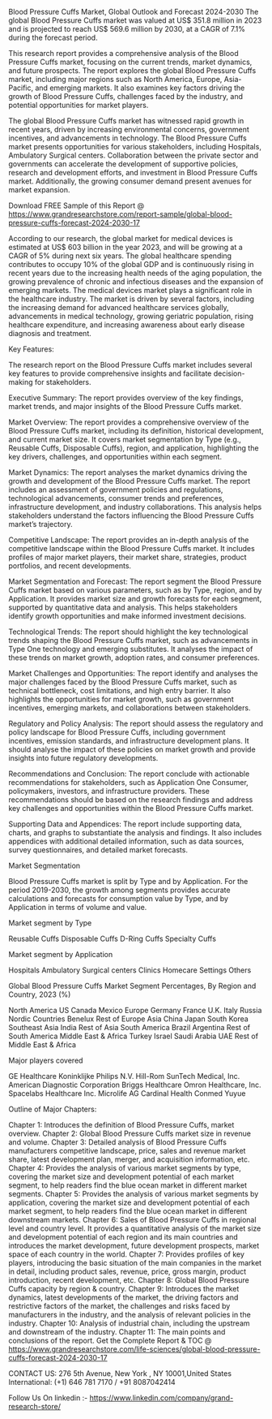 Blood Pressure Cuffs Market, Global Outlook and Forecast 2024-2030
The global Blood Pressure Cuffs market was valued at US$ 351.8 million in 2023 and is projected to reach US$ 569.6 million by 2030, at a CAGR of 7.1% during the forecast period.

This research report provides a comprehensive analysis of the Blood Pressure Cuffs market, focusing on the current trends, market dynamics, and future prospects. The report explores the global Blood Pressure Cuffs market, including major regions such as North America, Europe, Asia-Pacific, and emerging markets. It also examines key factors driving the growth of Blood Pressure Cuffs, challenges faced by the industry, and potential opportunities for market players.

The global Blood Pressure Cuffs market has witnessed rapid growth in recent years, driven by increasing environmental concerns, government incentives, and advancements in technology. The Blood Pressure Cuffs market presents opportunities for various stakeholders, including Hospitals, Ambulatory Surgical centers. Collaboration between the private sector and governments can accelerate the development of supportive policies, research and development efforts, and investment in Blood Pressure Cuffs market. Additionally, the growing consumer demand present avenues for market expansion.

Download FREE Sample of this Report @ https://www.grandresearchstore.com/report-sample/global-blood-pressure-cuffs-forecast-2024-2030-17

According to our research, the global market for medical devices is estimated at US$ 603 billion in the year 2023, and will be growing at a CAGR of 5% during next six years. The global healthcare spending contributes to occupy 10% of the global GDP and is continuously rising in recent years due to the increasing health needs of the aging population, the growing prevalence of chronic and infectious diseases and the expansion of emerging markets. The medical devices market plays a significant role in the healthcare industry. The market is driven by several factors, including the increasing demand for advanced healthcare services globally, advancements in medical technology, growing geriatric population, rising healthcare expenditure, and increasing awareness about early disease diagnosis and treatment.

Key Features:

The research report on the Blood Pressure Cuffs market includes several key features to provide comprehensive insights and facilitate decision-making for stakeholders.

Executive Summary: The report provides overview of the key findings, market trends, and major insights of the Blood Pressure Cuffs market.

Market Overview: The report provides a comprehensive overview of the Blood Pressure Cuffs market, including its definition, historical development, and current market size. It covers market segmentation by Type (e.g., Reusable Cuffs, Disposable Cuffs), region, and application, highlighting the key drivers, challenges, and opportunities within each segment.

Market Dynamics: The report analyses the market dynamics driving the growth and development of the Blood Pressure Cuffs market. The report includes an assessment of government policies and regulations, technological advancements, consumer trends and preferences, infrastructure development, and industry collaborations. This analysis helps stakeholders understand the factors influencing the Blood Pressure Cuffs market’s trajectory.

Competitive Landscape: The report provides an in-depth analysis of the competitive landscape within the Blood Pressure Cuffs market. It includes profiles of major market players, their market share, strategies, product portfolios, and recent developments.

Market Segmentation and Forecast: The report segment the Blood Pressure Cuffs market based on various parameters, such as by Type, region, and by Application. It provides market size and growth forecasts for each segment, supported by quantitative data and analysis. This helps stakeholders identify growth opportunities and make informed investment decisions.

Technological Trends: The report should highlight the key technological trends shaping the Blood Pressure Cuffs market, such as advancements in Type One technology and emerging substitutes. It analyses the impact of these trends on market growth, adoption rates, and consumer preferences.

Market Challenges and Opportunities: The report identify and analyses the major challenges faced by the Blood Pressure Cuffs market, such as technical bottleneck, cost limitations, and high entry barrier. It also highlights the opportunities for market growth, such as government incentives, emerging markets, and collaborations between stakeholders.

Regulatory and Policy Analysis: The report should assess the regulatory and policy landscape for Blood Pressure Cuffs, including government incentives, emission standards, and infrastructure development plans. It should analyse the impact of these policies on market growth and provide insights into future regulatory developments.

Recommendations and Conclusion: The report conclude with actionable recommendations for stakeholders, such as Application One Consumer, policymakers, investors, and infrastructure providers. These recommendations should be based on the research findings and address key challenges and opportunities within the Blood Pressure Cuffs market.

Supporting Data and Appendices: The report include supporting data, charts, and graphs to substantiate the analysis and findings. It also includes appendices with additional detailed information, such as data sources, survey questionnaires, and detailed market forecasts.

Market Segmentation

Blood Pressure Cuffs market is split by Type and by Application. For the period 2019-2030, the growth among segments provides accurate calculations and forecasts for consumption value by Type, and by Application in terms of volume and value.

Market segment by Type

Reusable Cuffs
Disposable Cuffs
D-Ring Cuffs
Specialty Cuffs

Market segment by Application

Hospitals
Ambulatory Surgical centers
Clinics
Homecare Settings
Others

Global Blood Pressure Cuffs Market Segment Percentages, By Region and Country, 2023 (%)

North America
US
Canada
Mexico
Europe
Germany
France
U.K.
Italy
Russia
Nordic Countries
Benelux
Rest of Europe
Asia
China
Japan
South Korea
Southeast Asia
India
Rest of Asia
South America
Brazil
Argentina
Rest of South America
Middle East & Africa
Turkey
Israel
Saudi Arabia
UAE
Rest of Middle East & Africa

Major players covered

GE Healthcare
Koninklijke Philips N.V.
Hill-Rom
SunTech Medical, Inc.
American Diagnostic Corporation
Briggs Healthcare
Omron Healthcare, Inc.
Spacelabs Healthcare Inc.
Microlife AG
Cardinal Health
Conmed
Yuyue

Outline of Major Chapters:

Chapter 1: Introduces the definition of Blood Pressure Cuffs, market overview.
Chapter 2: Global Blood Pressure Cuffs market size in revenue and volume.
Chapter 3: Detailed analysis of Blood Pressure Cuffs manufacturers competitive landscape, price, sales and revenue market share, latest development plan, merger, and acquisition information, etc.
Chapter 4: Provides the analysis of various market segments by type, covering the market size and development potential of each market segment, to help readers find the blue ocean market in different market segments.
Chapter 5: Provides the analysis of various market segments by application, covering the market size and development potential of each market segment, to help readers find the blue ocean market in different downstream markets.
Chapter 6: Sales of Blood Pressure Cuffs in regional level and country level. It provides a quantitative analysis of the market size and development potential of each region and its main countries and introduces the market development, future development prospects, market space of each country in the world.
Chapter 7: Provides profiles of key players, introducing the basic situation of the main companies in the market in detail, including product sales, revenue, price, gross margin, product introduction, recent development, etc.
Chapter 8: Global Blood Pressure Cuffs capacity by region & country.
Chapter 9: Introduces the market dynamics, latest developments of the market, the driving factors and restrictive factors of the market, the challenges and risks faced by manufacturers in the industry, and the analysis of relevant policies in the industry.
Chapter 10: Analysis of industrial chain, including the upstream and downstream of the industry.
Chapter 11: The main points and conclusions of the report.
Get the Complete Report & TOC @ https://www.grandresearchstore.com/life-sciences/global-blood-pressure-cuffs-forecast-2024-2030-17

CONTACT US:
276 5th Avenue, New York , NY 10001,United States
International: (+1) 646 781 7170 / +91 8087042414

Follow Us On linkedin :- https://www.linkedin.com/company/grand-research-store/
